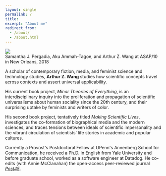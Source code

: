 ```yaml
---
layout: single
permalink: /
title:
excerpt: "About me"
redirect_from:
  - /about/
  - /about.html
---
```



<fig>
  <img src="../assets/images/aas-asap-2018.jpg" />
  <figcaption>Samantha J. Pergadia, Aku Ammah-Tagoe, and Arthur Z. Wang at ASAP/10 in New Orleans, 2018</figcaption>
</fig>


A scholar of contemporary fiction, media, and feminist science and technology studies, **Arthur Z. Wang** studies how scientific concepts travel across contexts and assert universal applicability. 

His current book project, _Minor Theories of Everything_, is an interdisciplinary inquiry into the proliferation and propagation of scientific universalisms about human sociality since the 20th century, and their surprising uptake by feminists and writers of color. 

His second book project, tentatively titled _Making Scientific Lives_, investigates the co-formation of biographical media and the modern sciences, and traces tensions between ideals of scientific impersonality and the vibrant circulation of scientists’ life stories in academic and popular cultures. 

Currently a Provost's Postdoctoral Fellow at UPenn's Annenberg School for Communication, he received a Ph.D. in English from Yale University and before graduate school, worked as a software engineer at Datadog. He co-edits (with Annie McClanahan) the open-access peer-reviewed journal [_Post45_](https://post45.org).

